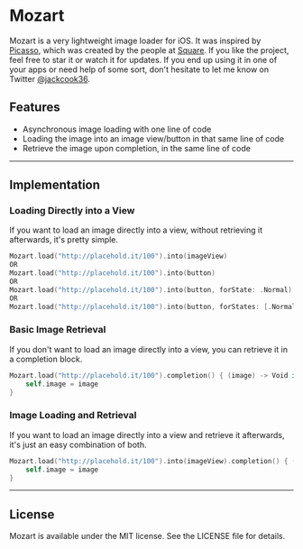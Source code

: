 # Mozart

Mozart is a very lightweight image loader for iOS. It was inspired by [Picasso](http://square.github.io/picasso/), which was created by the people at [Square](http://square.github.io/). If you like the project, feel free to star it or watch it for updates. If you end up using it in one of your apps or need help of some sort, don't hesitate to let me know on Twitter [@jackcook36](https://twitter.com/jackcook36).

## Features

- Asynchronous image loading with one line of code
- Loading the image into an image view/button in that same line of code
- Retrieve the image upon completion, in the same line of code

---
## Implementation

### Loading Directly into a View
If you want to load an image directly into a view, without retrieving it afterwards, it's pretty simple.

```swift
Mozart.load("http://placehold.it/100").into(imageView)
OR
Mozart.load("http://placehold.it/100").into(button)
OR
Mozart.load("http://placehold.it/100").into(button, forState: .Normal)
OR
Mozart.load("http://placehold.it/100").into(button, forStates: [.Normal, .Highlighted])
```

### Basic Image Retrieval
If you don't want to load an image directly into a view, you can retrieve it in a completion block.

```swift
Mozart.load("http://placehold.it/100").completion() { (image) -> Void in
    self.image = image
}
```

### Image Loading and Retrieval
If you want to load an image directly into a view and retrieve it afterwards, it's just an easy combination of both.

```swift
Mozart.load("http://placehold.it/100").into(imageView).completion() { (image) -> Void in
    self.image = image
}
```

---
## License

Mozart is available under the MIT license. See the LICENSE file for details.
